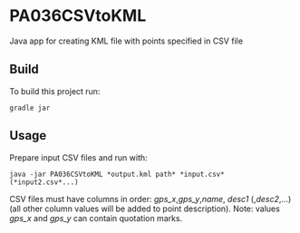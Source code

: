 # PA036CSVtoKML

Java app for creating KML file with points specified in CSV file

## Build

To build this project run:

`gradle jar`

## Usage

Prepare input CSV files and run with:

`java -jar PA036CSVtoKML *output.kml path* *input.csv* (*input2.csv*...)`

CSV files must have columns in order: *gps_x*,*gps_y*,*name*, *desc1* (,*desc2*,...) (all other column values will be added to point description). Note: values *gps_x* and *gps_y* can contain quotation marks.
